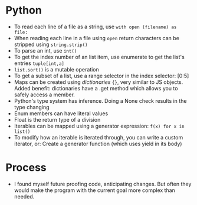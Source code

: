 
# Python

* To read each line of a file as a string, use `with open (filename) as file:`
* When reading each line in a file using `open` return characters can be stripped using `string.strip()` 
* To parse an int, use `int()`
* To get the index number of an list item, use enumerate to get the list's entries `tuple[int,a]`
* `list.sort()` is a mutable operation
* To get a subset of a list, use a range selector in the index selector: [0:5]
* Maps can be created using _dictionaries_ `{}`, very similar to JS objects. Added benefit: dictionaries have a .get method which allows you to safely access a member.
* Python's type system has inference. Doing a None check results in the type changing
* Enum members can have literal values
* Float is the return type of a division
* Iterables can be mapped using a generator expression: `f(x) for x in list()`
* To modify how an iterable is iterated through, you can write a custom iterator, or: Create a generator function (which uses yield in its body)

# Process

* I found myself future proofing code, anticipating changes. But often they would make the program with the current goal more complex than needed.
